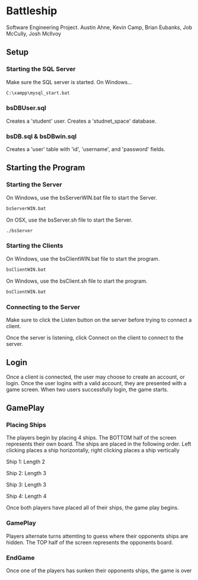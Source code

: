 # Battleship

Software Engineering Project.
Austin Ahne, Kevin Camp, Brian Eubanks, Job McCully, Josh McIlvoy

## Setup

### Starting the SQL Server

Make sure the SQL server is started.
On Windows...

```bash
C:\xampp\mysql_start.bat
```

### bsDBUser.sql

Creates a 'student' user.
Creates a 'studnet_space' database.

### bsDB.sql & bsDBwin.sql

Creates a 'user' table with 'id', 'username', and 'password' fields.

## Starting the Program

### Starting the Server

On Windows, use the bsServerWIN.bat file to start the Server.

```bash
bsServerWIN.bat
```
On OSX, use the bsServer.sh file to start the Server.

```bash
./bsServer
```
### Starting the Clients

On Windows, use the bsClientWIN.bat file to start the program.

```bash
bsClientWIN.bat
```

On Windows, use the bsClient.sh file to start the program.

```bash
bsClientWIN.bat
```

### Connecting to the Server

Make sure to click the Listen button on the server before trying to connect a client.

Once the server is listening, click Connect on the client to connect to the server.

## Login

Once a client is connected, the user may choose to create an account, or login. Once the user logins with a valid account,  they are presented with a game screen. When two users successfully login, the game starts.

## GamePlay

### Placing Ships

The players begin by placing 4 ships. The BOTTOM half of the screen represents their own board. The ships are placed in the following order. Left clicking places a ship horizontally, right clicking places a ship vertically

Ship 1: Length 2

Ship 2: Length 3

Ship 3: Length 3

Ship 4: Length 4

Once both players have placed all of their ships, the game play begins.

### GamePlay

Players alternate turns attemting to guess where their opponents ships are hidden. The TOP half of the screen represents the opponents board.

### EndGame

Once one of the players has sunken their opponents ships, the game is over








